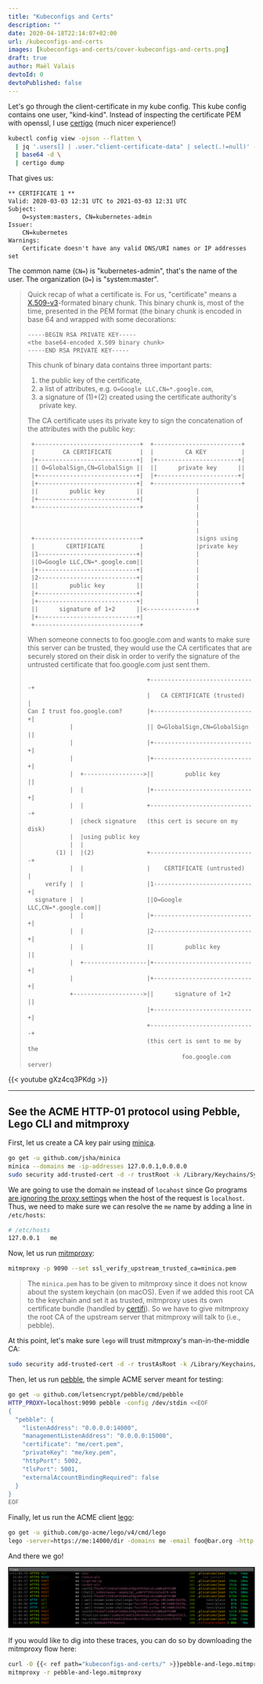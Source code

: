 ```yaml
---
title: "Kubeconfigs and Certs"
description: ""
date: 2020-04-18T22:14:07+02:00
url: /kubeconfigs-and-certs
images: [kubeconfigs-and-certs/cover-kubeconfigs-and-certs.png]
draft: true
author: Maël Valais
devtoId: 0
devtoPublished: false
---
```


Let's go through the client-certificate in my kube config. This kube config contains one user, "kind-kind". Instead of inspecting the certificate PEM with openssl, I use [certigo](https://github.com/square/certigo) (much nicer experience!)

```sh
kubectl config view -ojson --flatten \
  | jq '.users[] | .user."client-certificate-data" | select(.!=null)' -r \
  | base64 -d \
  | certigo dump
```

That gives us:

```plain
** CERTIFICATE 1 **
Valid: 2020-03-03 12:31 UTC to 2021-03-03 12:31 UTC
Subject:
    O=system:masters, CN=kubernetes-admin
Issuer:
    CN=kubernetes
Warnings:
    Certificate doesn't have any valid DNS/URI names or IP addresses set
```

The common name (`CN=`) is "kubernetes-admin", that's the name of the user. The organization (`O=`) is "system:master".

> Quick recap of what a certificate is. For us, "certificate" means a [X.509-v3](https://tools.ietf.org/html/rfc5280#section-4.1)-formated binary chunk. This binary chunk is, most of the time, presented in the PEM format (the binary chunk is encoded in base 64 and wrapped with some decorations:
>
> ```
> -----BEGIN RSA PRIVATE KEY-----
> <the base64-encoded X.509 binary chunk>
> -----END RSA PRIVATE KEY-----
> ```
>
> This chunk of binary data contains three important parts:
>
> 1. the public key of the certificate,
> 2. a list of attributes, e.g. `O=Google LLC,CN=*.google.com`,
> 3. a signature of (1)+(2) created using the certificate authority's private key.
>
> The CA certificate uses its private key to sign the concatenation of the attributes with the public key:
>
> <div class="nohighlight">
>
> ```plain
>  +------------------------------+  +-------------------------+
>  |        CA CERTIFICATE        |  |         CA KEY          |
>  |+----------------------------+|  |+-----------------------+|
>  || O=GlobalSign,CN=GlobalSign ||  ||      private key      ||
>  |+----------------------------+|  |+-----------------------+|
>  |+----------------------------+|  +-------------------------+
>  ||         public key         ||               |
>  |+----------------------------+|               |
>  +------------------------------+               |
>                                                 |
>                                                 |
>                                                 |
>  +------------------------------+               |signs using
>  |         CERTIFICATE          |               |private key
>  |1----------------------------+|               |
>  ||O=Google LLC,CN=*.google.com||               |
>  |+----------------------------+|               |
>  |2----------------------------+|               |
>  ||         public key         ||               |
>  |+----------------------------+|               |
>  |+----------------------------+|               |
>  ||      signature of 1+2      ||<--------------+
>  |+----------------------------+|
>  +------------------------------+
> ```
>
> </div>
>
> When someone connects to foo.google.com and wants to make sure this server can be trusted, they would use the CA certificates that are securely stored on their disk in order to verify the signature of the untrusted certificate that foo.google.com just sent them.
>
> <div class="nohighlight">
>
> ```plain
>                                   +------------------------------+
>                                   |   CA CERTIFICATE (trusted)   |
> Can I trust foo.google.com?       |+----------------------------+|
>             |                     || O=GlobalSign,CN=GlobalSign ||
>             |                     |+----------------------------+|
>             |                     |+----------------------------+|
>             |  +----------------->||         public key         ||
>             |  |                  |+----------------------------+|
>             |  |                  +------------------------------+
>             |  |check signature   (this cert is secure on my disk)
>             |  |using public key
>             |  |
>         (1) |  |(2)               +------------------------------+
>             |  |                  |    CERTIFICATE (untrusted)   |
>      verify |  |                  |1----------------------------+|
>   signature |  |                  ||O=Google LLC,CN=*.google.com||
>             |  |                  |+----------------------------+|
>             |  |                  |2----------------------------+|
>             |  |                  ||         public key         ||
>             |  +------------------|+----------------------------+|
>             |                     |+----------------------------+|
>             +-------------------->||      signature of 1+2      ||
>                                   |+----------------------------+|
>                                   +------------------------------+
>                                   (this cert is sent to me by the
>                                             foo.google.com server)
> ```
>
> </div>

<!--
https://textik.com/#d85b4624473ca862
-->

{{< youtube gXz4cq3PKdg >}}

---

## See the ACME HTTP-01 protocol using Pebble, Lego CLI and mitmproxy

First, let us create a CA key pair using [minica](https://github.com/jsha/minica).

```sh
go get -u github.com/jsha/minica
minica --domains me -ip-addresses 127.0.0.1,0.0.0.0
sudo security add-trusted-cert -d -r trustRoot -k /Library/Keychains/System.keychain minica.pem
```

We are going to use the domain `me` instead of `locahost` since Go programs [are ignoring the proxy settings](https://maelvls.dev/go-ignores-proxy-localhost/) when the host of the request is `localhost`. Thus, we need to make sure we can resolve the `me` name by adding a line in `/etc/hosts`:

```sh
# /etc/hosts
127.0.0.1   me
```

Now, let us run [mitmproxy](https://mitmproxy.org/):

```sh
mitmproxy -p 9090 --set ssl_verify_upstream_trusted_ca=minica.pem
```

> The `minica.pem` has to be given to mitmproxy since it does not know about the system keychain (on macOS). Even if we added this root CA to the keychain and set it as trusted, mitmproxy uses its own certificate bundle (handled by [certifi](https://github.com/certifi/python-certifi)). So we have to give mitmproxy the root CA of the upstream server that mitmproxy will talk to (i.e., pebble).

At this point, let's make sure `lego` will trust mitmproxy's man-in-the-middle CA:

```sh
sudo security add-trusted-cert -d -r trustAsRoot -k /Library/Keychains/System.keychain ~/.mitmproxy/mitmproxy-ca-cert.pem
```

Then, let us run [pebble](https://github.com/letsencrypt/pebble), the simple ACME server meant for testing:

```sh
go get -u github.com/letsencrypt/pebble/cmd/pebble
HTTP_PROXY=localhost:9090 pebble -config /dev/stdin <<EOF
{
  "pebble": {
    "listenAddress": "0.0.0.0:14000",
    "managementListenAddress": "0.0.0.0:15000",
    "certificate": "me/cert.pem",
    "privateKey": "me/key.pem",
    "httpPort": 5002,
    "tlsPort": 5001,
    "externalAccountBindingRequired": false
  }
}
EOF
```

Finally, let us run the ACME client [lego](https://github.com/go-acme/lego):

```sh
go get -u github.com/go-acme/lego/v4/cmd/lego
lego -server=https://me:14000/dir -domains me -email foo@bar.org -http.port :5002 -http run
```

And there we go!

![Screeshot of mitmproxy running interactively in the terminal and capturing the input and output from Pebble and Lego](mitmproxy-with-lego-and-pebble.png)

If you would like to dig into these traces, you can do so by downloading the mitmproxy flow here:

```sh
curl -O {{< ref path="kubeconfigs-and-certs/" >}}pebble-and-lego.mitmproxy
mitmproxy -r pebble-and-lego.mitmproxy
```
